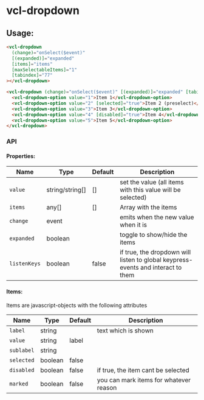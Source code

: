 # vcl-dropdown

## Usage:

```html
<vcl-dropdown
  (change)="onSelect($event)"
  [(expanded)]="expanded"
  [items]="items"
  [maxSelectableItems]="1"
  [tabindex]="77"
></vcl-dropdown>
```

```html
<vcl-dropdown (change)="onSelect($event)" [(expanded)]="expanded" [tabindex]="77" [maxSelectableItems]="1" [listenKeys]="true">
  <vcl-dropdown-option value="1">Item 1</vcl-dropdown-option>
  <vcl-dropdown-option value="2" [selected]="true">Item 2 (preselect)</vcl-dropdown-option>
  <vcl-dropdown-option value="3">Item 3</vcl-dropdown-option>
  <vcl-dropdown-option value="4" [disabled]="true">Item 4</vcl-dropdown-option>
  <vcl-dropdown-option value="5">Item 5</vcl-dropdown-option>
</vcl-dropdown>
```


### API

#### Properties:

Name         | Type            | Default | Description
------------ | --------------- | ------- | --------------------------------------------------------------------------------
`value`      | string/string[] | []      | set the value (all items with this value will be selected)
`items`      | any[]           | []      | Array with the items
`change`     | event           |         | emits when the new value when it is
`expanded`   | boolean         |         | toggle to show/hide the items
`listenKeys` | boolean         | false   | if true, the dropdown will listen to global keypress-events and interact to them

#### Items:

Items are javascript-objects with the following attributes

Name       | Type    | Default | Description
---------- | ------- | ------- | --------------------------------------
`label`    | string  |         | text which is shown
`value`    | string  | label   |
`sublabel` | string  |         |
`selected` | boolean | false   |
`disabled` | boolean | false   | if true, the item cant be selected
`marked`   | boolean | false   | you can mark items for whatever reason
